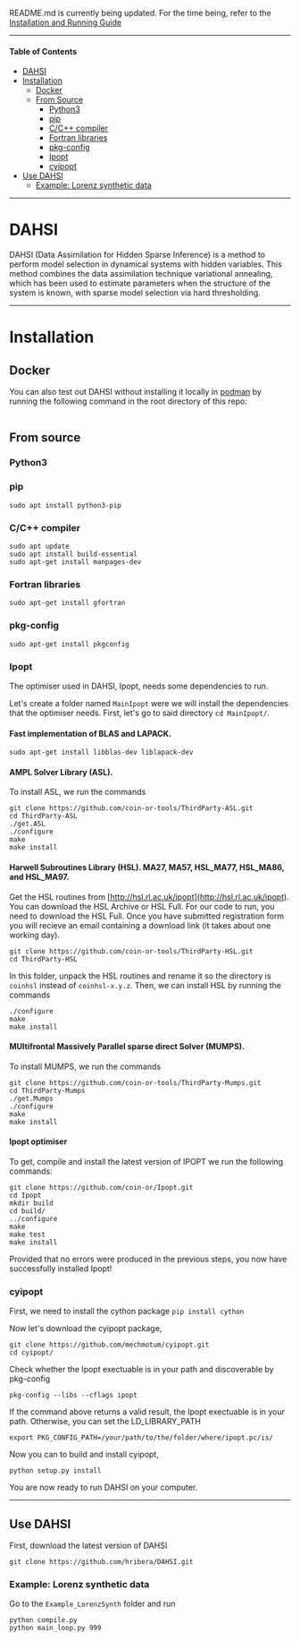 README.md is currently being updated. For the time being, refer to the [Installation and Running Guide](DAHSI_Installation_Running_Guide.pdf)

-----

#### Table of Contents

* [DAHSI](https://github.com/hribera/DAHSI/edit/master/README.md#dahsi)
* [Installation](https://github.com/hribera/DAHSI/edit/master/README.md#installation)
  * [Docker](https://github.com/hribera/DAHSI/edit/master/README.md#docker)
  * [From Source](https://github.com/hribera/DAHSI/edit/master/README.md#from-source)
    * [Python3](https://github.com/hribera/DAHSI/edit/master/README.md#python3)
    * [pip](https://github.com/hribera/DAHSI/edit/master/README.md#pip)
    * [C/C++ compiler](https://github.com/hribera/DAHSI/edit/master/README.md#c-c++)
    * [Fortran libraries](https://github.com/hribera/DAHSI/edit/master/README.md#fortran-libraries)
    * [pkg-config](https://github.com/hribera/DAHSI/edit/master/README.md#pkg-config)
    * [Ipopt](https://github.com/hribera/DAHSI/edit/master/README.md#ipopt)
    * [cyipopt](https://github.com/hribera/DAHSI/edit/master/README.md#cyipopt)
* [Use DAHSI](https://github.com/hribera/DAHSI/edit/master/README.md#use-dahsi)
  * [Example: Lorenz synthetic data](https://github.com/hribera/DAHSI/edit/master/README.md#example-lorenz-synthetic-data)

-----

# DAHSI

DAHSI (Data Assimilation for Hidden Sparse Inference) is a method to perform model selection in dynamical systems with hidden variables. This method combines the data assimilation technique variational annealing, which has been used to estimate parameters when the structure of the system is known, with sparse model selection via hard thresholding. 

-----

# Installation

## Docker

You can also test out DAHSI without installing it locally in [podman](https://podman.io/) by running the following command in the root directory of this repo:
```

```

## From source

### Python3

### pip
```
sudo apt install python3-pip
```

### C/C++ compiler
```
sudo apt update
sudo apt install build-essential
sudo apt-get install manpages-dev
```

### Fortran libraries
```
sudo apt-get install gfortran
```

### pkg-config
```
sudo apt-get install pkgconfig
```

### Ipopt

The optimiser used in DAHSI, Ipopt, needs some dependencies to run. 

Let's create a folder named `MainIpopt` were we will install the dependencies that the optimiser needs. First, let's go to said directory `cd MainIpopt/`.

#### Fast implementation of BLAS and LAPACK.
```
sudo apt-get install libblas-dev liblapack-dev
```

#### AMPL Solver Library (ASL).

To install ASL, we run the commands
```
git clone https://github.com/coin-or-tools/ThirdParty-ASL.git
cd ThirdParty-ASL
./get.ASL
./configure
make
make install
```

#### Harwell Subroutines Library (HSL). MA27, MA57, HSL_MA77, HSL_MA86, and HSL_MA97. 

Get the HSL routines from [http://hsl.rl.ac.uk/ipopt](http://hsl.rl.ac.uk/ipopt). You can download the HSL Archive or HSL Full. For our code to run, you need to download the HSL Full. Once you have submitted registration form you will recieve an email containing a download link (it takes about one working day).

```
git clone https://github.com/coin-or-tools/ThirdParty-HSL.git
cd ThirdParty-HSL
```
In this folder, unpack the HSL routines and rename it so the directory is `coinhsl` instead of `coinhsl-x.y.z`. Then, we can install HSL by running the commands

```
./configure
make
make install
```

#### MUltifrontal Massively Parallel sparse direct Solver (MUMPS). 

To install MUMPS, we run the commands
```
git clone https://github.com/coin-or-tools/ThirdParty-Mumps.git
cd ThirdParty-Mumps
./get.Mumps
./configure
make
make install
```

#### Ipopt optimiser

To get, compile and install the latest version of IPOPT we run the following commands:

```
git clone https://github.com/coin-or/Ipopt.git
cd Ipopt
mkdir build
cd build/
../configure
make
make test
make install
```

Provided that no errors were produced in the previous steps, you now have successfully installed Ipopt! 

### cyipopt

First, we need to install the cython package
```pip install cython```

Now let's download the cyipopt package,
```
git clone https://github.com/mechmotum/cyipopt.git
cd cyipopt/
```

Check whether the Ipopt exectuable is in your path and discoverable by pkg-config

```
pkg-config --libs --cflags ipopt
```

If the command above returns a valid result, the Ipopt exectuable is in your path. Otherwise, you can set the LD_LIBRARY_PATH

```
export PKG_CONFIG_PATH=/your/path/to/the/folder/where/ipopt.pc/is/
```

Now you can to build and install cyipopt,
```
python setup.py install
```

You are now ready to run DAHSI on your computer.

-----

## Use DAHSI

First, download the latest version of DAHSI
```
git clone https://github.com/hribera/DAHSI.git
```

### Example: Lorenz synthetic data

Go to the `Example_LorenzSynth` folder and run
```
python compile.py
python main_loop.py 999
```




